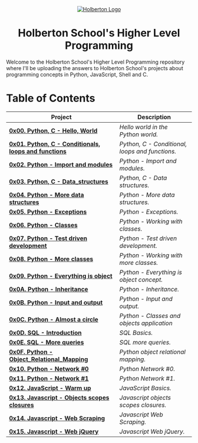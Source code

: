 <div align="center">
  <a href="https://www.holbertonschool.com/">
    <img src="https://www.holbertonschool.com/holberton-logo.png" alt="Holberton Logo"  target="_blank">
  </a>
</div>


<h1 align="center"> Holberton School's Higher Level Programming </h1> 
Welcome to the Holberton School's Higher Level Programming repository where I'll be uploading the answers to Holberton School's projects about programming concepts in Python, JavaScript, Shell and C.

# Table of Contents

| **Project**                                                                                      | **Description**                                 |
|--------------------------------------------------------------------------------------------------|-------------------------------------------------|
| **[0x00. Python, C - Hello, World](./0x00-python-hello_world)**                                  | *Hello world in the Python world.*              |
| **[0x01. Python, C - Conditionals, loops and functions](./0x01-python-if_else_loops_functions)** | *Python, C - Conditional, loops and functions.* |
| **[0x02. Python - Import and modules](./0x02-python-import_modules)**                            | *Python - Import and modules.*                  |
| **[0x03. Python, C - Data_structures](./0x03-python-data_structures)**                           | *Python, C - Data structures.*                  |
| **[0x04. Python - More data structures](./0x04-python-more_data_structures)**                    | *Python - More data structures.*                |
| **[0x05. Python - Exceptions](./0x05-python-exceptions)**                                        | *Python - Exceptions.*                          |
| **[0x06. Python - Classes](./0x06-python-classes)**                                              | *Python - Working with classes.*                |
| **[0x07. Python - Test driven development](./0x07-python-test_driven_development)**              | *Python - Test driven development.*             |
| **[0x08. Python - More classes](./0x08-python-more_classess)**                                   | *Python - Working with more classes.*           |
| **[0x09. Python - Everything is object](./0x09-python-everything_is_object)**                    | *Python - Everything is object concept.*        |
| **[0x0A. Python - Inheritance](./0x0A-python-inheritance)**                                      | *Python - Inheritance.*                         |
| **[0x0B. Python - Input and output](./0x0B-python-input_output)**                                | *Python - Input and output.*                    |
| **[0x0C. Python - Almost a circle](./0x0C-python-almost_a_circle)**                              | *Python - Classes and objects application*      |
| **[0x0D. SQL - Introduction](./0x0D-SQL_introduction)**                                          | *SQL Basics.*                                   |
| **[0x0E. SQL - More queries](./0x0E-SQL_more_queries)**                                          | *SQL more queries.*                             |
| **[0x0F. Python - Object_Relational_Mapping](./0x0F-python-object_relational_mapping)**          | *Python object relational mapping.*             |
| **[0x10. Python - Network #0](./0x10-python-network_0)**                                         | *Python Network #0.*                            |
| **[0x11. Python - Network #1](./0x11-python-network_1)**                                         | *Python Network #1.*                            |
| **[0x12. JavaScript - Warm up](./0x12-javascript-warm_up)**                                      | *JavaScript Basics.*                            |
| **[0x13. Javascript - Objects scopes closures](./0x13-javascript_objects_scopes_closures)**      | *Javascript objects scopes closures.*           |
| **[0x14. Javascript - Web Scraping](./0x14-javascript-web_scraping)**                            | *Javascript Web Scraping.*                      |
| **[0x15. Javascript - Web jQuery](./0x15-javascript-web_jquery)**                                | *Javascript Web jQuery.*                        |
